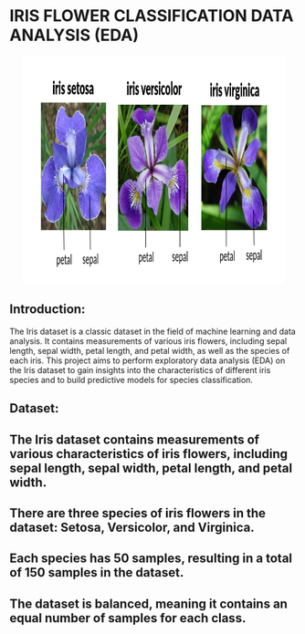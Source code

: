 # IRIS FLOWER CLASSIFICATION DATA ANALYSIS (EDA)

<p align="center">
  <img width="460" height="400" src="iris image/iris flower.png">
</p>

## Introduction:

The Iris dataset is a classic dataset in the field of machine learning and data analysis. It contains measurements of various iris flowers, including sepal length, sepal width, petal length, and petal width, as well as the species of each iris. This project aims to perform exploratory data analysis (EDA) on the Iris dataset to gain insights into the characteristics of different iris species and to build predictive models for species classification.

## Dataset:

The Iris dataset contains measurements of various characteristics of iris flowers, including sepal length, sepal width, petal length, and petal width.
-

There are three species of iris flowers in the dataset: Setosa, Versicolor, and Virginica.
-

Each species has 50 samples, resulting in a total of 150 samples in the dataset.
-

The dataset is balanced, meaning it contains an equal number of samples for each class.
-
